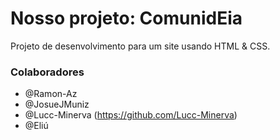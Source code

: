 # Nosso projeto: ComunidEia

Projeto de desenvolvimento para um site usando HTML & CSS.

### Colaboradores

- @Ramon-Az
- @JosueJMuniz
- @Lucc-Minerva (https://github.com/Lucc-Minerva)
- @Eliú

